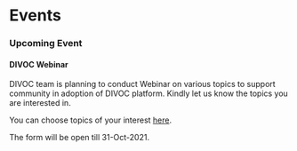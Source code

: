 # Events

### Upcoming Event

#### DIVOC Webinar 

DIVOC team is planning to conduct Webinar on various topics to support community in adoption of DIVOC platform. Kindly let us know the topics you are interested in. 

You can choose topics of your interest [here](https://docs.google.com/forms/d/e/1FAIpQLSdCgbcKKKdNzWWZ-5tXjPbe9bby-MdwX4oZxdsgNZ74Q38L_Q/viewform?usp=sf_link). 

The form will be open till 31-Oct-2021. 
